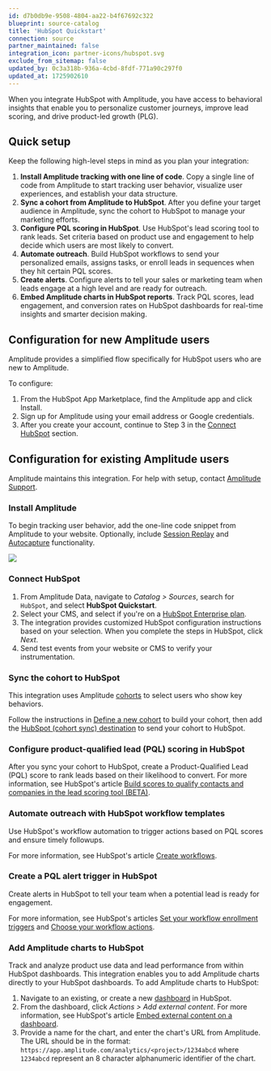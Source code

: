 ```yaml
---
id: d7b0db9e-9508-4804-aa22-b4f67692c322
blueprint: source-catalog
title: 'HubSpot Quickstart'
connection: source
partner_maintained: false
integration_icon: partner-icons/hubspot.svg
exclude_from_sitemap: false
updated_by: 0c3a318b-936a-4cbd-8fdf-771a90c297f0
updated_at: 1725902610
---
```

When you integrate HubSpot with Amplitude, you have access to behavioral insights that enable you to personalize customer journeys, improve lead scoring, and drive product-led growth (PLG). 

## Quick setup

Keep the following high-level steps in mind as you plan your integration:

1. **Install Amplitude tracking with one line of code**. Copy a single line of code from Amplitude to start tracking user behavior, visualize user experiences, and establish your data structure.
2. **Sync a cohort from Amplitude to HubSpot**. After you define your target audience in Amplitude, sync the cohort to HubSpot to manage your marketing efforts.
3. **Configure PQL scoring in HubSpot**. Use HubSpot's lead scoring tool to rank leads. Set criteria based on product use and engagement to help decide which users are most likely to convert.
4. **Automate outreach**. Build HubSpot workflows to send your personalized emails, assigns tasks, or enroll leads in sequences when they hit certain PQL scores.
5. **Create alerts**. Configure alerts to tell your sales or marketing team when leads engage at a high level and are ready for outreach.
6. **Embed Amplitude charts in HubSpot reports**. Track PQL scores, lead engagement, and conversion rates on HubSpot dashboards for real-time insights and smarter decision making.

## Configuration for new Amplitude users

Amplitude provides a simplified flow specifically for HubSpot users who are new to Amplitude.

To configure:

1. From the HubSpot App Marketplace, find the Amplitude app and click Install.
2. Sign up for Amplitude using your email address or Google credentials.
3. After you create your account, continue to Step 3 in the [Connect HubSpot](#connect-hubspot) section.

## Configuration for existing Amplitude users 

Amplitude maintains this integration. For help with setup, contact [Amplitude Support](https://amplitude.zendesk.com/hc/en-us/requests/new).

### Install Amplitude

To begin tracking user behavior, add the one-line code snippet from Amplitude to your website. Optionally, include [Session Replay](/docs/session-replay) and [Autocapture](/docs/get-started/autocapture) functionality.

![](statamic://asset::help_center_conversions::sources/amp-snippet.png)

### Connect HubSpot

1. From Amplitude Data, navigate to *Catalog > Sources*, search for `HubSpot`, and select **HubSpot Quickstart**.
2. Select your CMS, and select if you're on a [HubSpot Enterprise plan](https://knowledge.hubspot.com/account/manage-your-hubspot-subscription).
3. The integration provides customized HubSpot configuration instructions based on your selection. When you complete the steps in HubSpot, click *Next*.
4. Send test events from your website or CMS to verify your instrumentation.

### Sync the cohort to HubSpot

This integration uses Amplitude [cohorts](/docs/analytics/behavioral-cohorts) to select users who show key behaviors. 

Follow the instructions in [Define a new cohort](/docs/analytics/define-cohort) to build your cohort, then add the [HubSpot (cohort sync) destination](/docs/data/destination-catalog/hubspot-cohort-sync) to send your cohort to HubSpot.

### Configure product-qualified lead (PQL) scoring in HubSpot

After you sync your cohort to HubSpot, create a Product-Qualified Lead (PQL) score to rank leads based on their likelihood to convert. For more information, see HubSpot's article [Build scores to qualify contacts and companies in the lead scoring tool (BETA)](https://knowledge.hubspot.com/properties/build-lead-scores).

### Automate outreach with HubSpot workflow templates

Use HubSpot's workflow automation to trigger actions based on PQL scores and ensure timely followups.

For more information, see HubSpot's article [Create workflows](https://knowledge.hubspot.com/workflows/create-workflows).

### Create a PQL alert trigger in HubSpot

Create alerts in HubSpot to tell your team when a potential lead is ready for engagement.

For more information, see HubSpot's articles [Set your workflow enrollment triggers](https://knowledge.hubspot.com/workflows/set-your-workflow-enrollment-triggers) and [Choose your workflow actions](https://knowledge.hubspot.com/workflows/choose-your-workflow-actions).

### Add Amplitude charts to HubSpot

Track and analyze product use data and lead performance from within HubSpot dashboards. This integration enables you to add Amplitude charts directly to your HubSpot dashboards. To add Amplitude charts to HubSpot:

1. Navigate to an existing, or create a new [dashboard](https://knowledge.hubspot.com/dashboards/customize-your-dashboards) in HubSpot.
2. From the dashboard, click *Actions > Add external content*. For more information, see HubSpot's article [Embed external content on a dashboard](https://knowledge.hubspot.com/dashboards/embed-external-content-on-a-dashboard).
3. Provide a name for the chart, and enter the chart's URL from Amplitude. The URL should be in the format: `https://app.amplitude.com/analytics/<project>/1234abcd` where `1234abcd` represent an 8 character alphanumeric identifier of the chart.